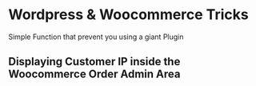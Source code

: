 # Wordpress & Woocommerce Tricks
Simple Function that prevent you using a giant Plugin
## Displaying Customer IP inside the Woocommerce Order Admin Area
